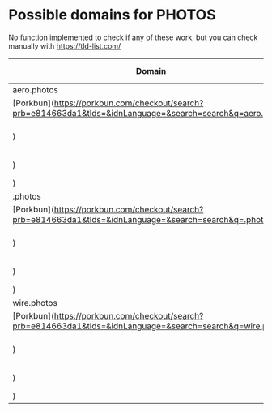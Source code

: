 # Possible domains for PHOTOS

No function implemented to check if any of these work, but you can check manually with https://tld-list.com/

| Domain | Porkbun | NameCheap | Google Domains |
|---|---|---|---|
| aero.photos | [Porkbun](https://porkbun.com/checkout/search?prb=e814663da1&tlds=&idnLanguage=&search=search&q=aero.photos) | [Namecheap](https://www.namecheap.com/domains/registration/results/?domain=aero.photos) | [Google](https://domains.google.com/registrar/search?searchTerm=aero.photos) |
| .photos | [Porkbun](https://porkbun.com/checkout/search?prb=e814663da1&tlds=&idnLanguage=&search=search&q=.photos) | [Namecheap](https://www.namecheap.com/domains/registration/results/?domain=.photos) | [Google](https://domains.google.com/registrar/search?searchTerm=.photos) |
| wire.photos | [Porkbun](https://porkbun.com/checkout/search?prb=e814663da1&tlds=&idnLanguage=&search=search&q=wire.photos) | [Namecheap](https://www.namecheap.com/domains/registration/results/?domain=wire.photos) | [Google](https://domains.google.com/registrar/search?searchTerm=wire.photos) |
